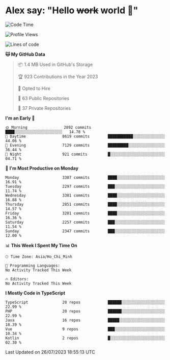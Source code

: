 # Alex say: "Hello ~~work~~ world 🐾"

<!--START_SECTION:waka-->
![Code Time](http://img.shields.io/badge/Code%20Time-839%20hrs%205%20mins-blue)

![Profile Views](http://img.shields.io/badge/Profile%20Views-0-blue)

![Lines of code](https://img.shields.io/badge/From%20Hello%20World%20I%27ve%20Written-41.0%20million%20lines%20of%20code-blue)

**🐱 My GitHub Data** 

> 📦 1.4 MB Used in GitHub's Storage 
 > 
> 🏆 923 Contributions in the Year 2023
 > 
> 💼 Opted to Hire
 > 
> 📜 63 Public Repositories 
 > 
> 🔑 37 Private Repositories 
 > 
**I'm an Early 🐤** 

```text
🌞 Morning                2892 commits        ████░░░░░░░░░░░░░░░░░░░░░   14.78 % 
🌆 Daytime                8619 commits        ███████████░░░░░░░░░░░░░░   44.06 % 
🌃 Evening                7129 commits        █████████░░░░░░░░░░░░░░░░   36.44 % 
🌙 Night                  921 commits         █░░░░░░░░░░░░░░░░░░░░░░░░   04.71 % 
```
📅 **I'm Most Productive on Monday** 

```text
Monday                   3307 commits        ████░░░░░░░░░░░░░░░░░░░░░   16.91 % 
Tuesday                  2297 commits        ███░░░░░░░░░░░░░░░░░░░░░░   11.74 % 
Wednesday                3301 commits        ████░░░░░░░░░░░░░░░░░░░░░   16.88 % 
Thursday                 2851 commits        ████░░░░░░░░░░░░░░░░░░░░░   14.57 % 
Friday                   3201 commits        ████░░░░░░░░░░░░░░░░░░░░░   16.36 % 
Saturday                 2257 commits        ███░░░░░░░░░░░░░░░░░░░░░░   11.54 % 
Sunday                   2347 commits        ███░░░░░░░░░░░░░░░░░░░░░░   12.00 % 
```


📊 **This Week I Spent My Time On** 

```text
🕑︎ Time Zone: Asia/Ho_Chi_Minh

💬 Programming Languages: 
No Activity Tracked This Week

🔥 Editors: 
No Activity Tracked This Week
```

**I Mostly Code in TypeScript** 

```text
TypeScript               20 repos            ██████░░░░░░░░░░░░░░░░░░░   22.99 % 
PHP                      20 repos            ██████░░░░░░░░░░░░░░░░░░░   22.99 % 
Java                     16 repos            █████░░░░░░░░░░░░░░░░░░░░   18.39 % 
Vue                      9 repos             ███░░░░░░░░░░░░░░░░░░░░░░   10.34 % 
Kotlin                   2 repos             █░░░░░░░░░░░░░░░░░░░░░░░░   02.30 % 
```




 Last Updated on 26/07/2023 18:55:13 UTC
<!--END_SECTION:waka-->

